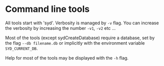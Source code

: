 # Command line tools

All tools start with 'syd'. Verbosity is managed by `-v` flag. You can increase the verbosity by increasing the number `-v1`, `-v2` etc ...

Most of the tools (except sydCreateDatabase) require a database, set by the flag `--db filename.db` or implicitly with the environment variable `SYD_CURRENT_DB`. 

Help for most of the tools may be displayed with the `-h` flag. 






